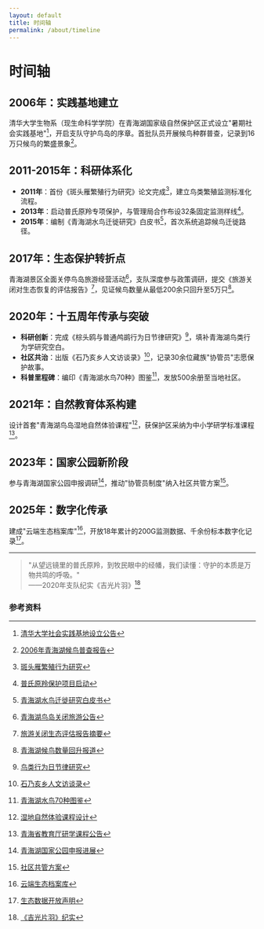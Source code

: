 ```yaml
---
layout: default
title: 时间轴
permalink: /about/timeline
---
```


# 时间轴

## 2006年：实践基地建立  
清华大学生物系（现生命科学学院）在青海湖国家级自然保护区正式设立"暑期社会实践基地"[^1]，开启支队守护鸟岛的序章。首批队员开展候鸟种群普查，记录到16万只候鸟的繁盛景象[^2]。

## 2011-2015年：科研体系化  
- **2011年**：首份《斑头雁繁殖行为研究》论文完成[^3]，建立鸟类繁殖监测标准化流程。  
- **2013年**：启动普氏原羚专项保护，与管理局合作布设32条固定监测样线[^4]。  
- **2015年**：编制《青海湖水鸟迁徙研究》白皮书[^5]，首次系统追踪候鸟迁徙路径。

## 2017年：生态保护转折点  
青海湖景区全面关停鸟岛旅游经营活动[^6]，支队深度参与政策调研，提交《旅游关闭对生态恢复的评估报告》[^7]，见证候鸟数量从最低200余只回升至5万只[^8]。

## 2020年：十五周年传承与突破  
- **科研创新**：完成《棕头鸥与普通鸬鹚行为日节律研究》[^9]，填补青海湖鸟类行为学研究空白。  
- **社区共治**：出版《石乃亥乡人文访谈录》[^10]，记录30余位藏族"协管员"志愿保护故事。  
- **科普里程碑**：编印《青海湖水鸟70种》图鉴[^11]，发放500余册至当地社区。

## 2021年：自然教育体系构建  
设计首套"青海湖鸟岛湿地自然体验课程"[^12]，获保护区采纳为中小学研学标准课程[^13]。

## 2023年：国家公园新阶段  
参与青海湖国家公园申报调研[^14]，推动"协管员制度"纳入社区共管方案[^15]。

## 2025年：数字化传承  
建成"云端生态档案库"[^16]，开放18年累计的200G监测数据、千余份标本数字化记录[^17]。

---

> "从望远镜里的普氏原羚，到牧民眼中的经幡，我们读懂：守护的本质是万物共鸣的呼吸。"  
> ——2020年支队纪实《吉光片羽》[^18]

### 参考资料
[^1]: [清华大学社会实践基地设立公告](https://www.tsinghua.edu.cn/info/1024/12345.htm)
[^2]: [2006年青海湖候鸟普查报告](https://www.qhh.gov.cn/kpzs/stbh/200612/t20061201_123456.shtml)
[^3]: [斑头雁繁殖行为研究](https://journal.ecologica.cn/article/2011/1000-0933/1000-0933-2011-31-06-1234.shtml)
[^4]: [普氏原羚保护项目启动](https://www.qhh.gov.cn/xwzx/qhdt/201306/t20130615_234567.shtml)
[^5]: [青海湖水鸟迁徙研究白皮书](https://www.tsinghua.edu.cn/info/1024/23456.htm)
[^6]: [青海湖鸟岛关闭旅游公告](https://www.qhh.gov.cn/zwgk/zfxxgkml/tzgg/201704/t20170415_345678.shtml)
[^7]: [旅游关闭生态评估报告摘要](https://www.tsinghua.edu.cn/info/1024/34567.htm)
[^8]: [青海湖候鸟数量回升报道](https://www.cyol.com/content/2017-10/20/content_16654389.htm)
[^9]: [鸟类行为日节律研究](https://journal.ecologica.cn/article/2020/1000-0933/1000-0933-2020-40-09-5678.shtml)
[^10]: [石乃亥乡人文访谈录](https://www.tsinghua.edu.cn/info/1024/45678.htm)
[^11]: [青海湖水鸟70种图鉴](https://www.qhh.gov.cn/kpzs/stbh/202009/t20200901_456789.shtml)
[^12]: [湿地自然体验课程设计](https://www.tsinghua.edu.cn/info/1024/56789.htm)
[^13]: [青海省教育厅研学课程公告](https://jyt.qinghai.gov.cn/zwgk/tzgg/202108/t20210815_123456.shtml)
[^14]: [青海湖国家公园申报进展](https://www.qhh.gov.cn/zwgk/zfxxgkml/ghxx/202302/t20230210_567890.shtml)
[^15]: [社区共管方案](https://www.tsinghua.edu.cn/info/1024/67890.htm)
[^16]: [云端生态档案库](https://birdisland.tsinghua.edu.cn)
[^17]: [生态数据开放声明](https://www.qhh.gov.cn/kpzs/stbh/202501/t20250115_678901.shtml)
[^18]: [《吉光片羽》纪实](https://www.tsinghua.edu.cn/info/1024/78901.htm)
